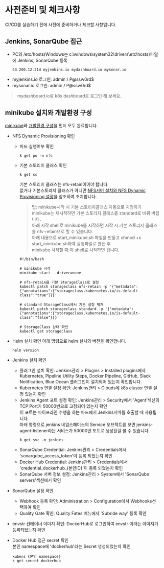 # 사전준비 및 체크사항
CI/CD를 실습하기 전에 사전에 준비하거나 체크할 사항입니다.  

## Jenkins, SonarQube 접근   
- PC의 /etc/hosts(Windows는 c:\windows\system32\drivers\etc\hosts)파일에 Jenkins, SonarQube 등록   
  ```
  43.200.12.214 myjenkins.io mydashboard.io mysonar.io
  ```  
- myjenkins.io 로그인: admin / P@ssw0rd$   
- mysonar.io 로그인: admin / P@ssw0rd$  

> mydashboard.io로 k8s dashboard로 로그인 해 보세요.   


## minikube 설치와 개발환경 구성

[minikube](https://m.site.naver.com/1rJS6)와 [개발환경 구성](https://m.site.naver.com/1rJRI)을 먼저 모두 완료합니다.  

- NFS Dynamic Provisioning 확인 
  - 파드 실행여부 확인  
    ```
    k get po -n nfs
    ```  
  - 기본 스토리지 클래스 확인
    ```
    k get sc
    ```
    기본 스토리지 클래스는 nfs-retain이어야 합니다.  
    없거나 기본스토리지 클래스가 아니면 [NFS서버 설치와 NFS Dynamic Provisioning 설정](https://happycloud-lee.tistory.com/178)을 참조하여 조치합니다. 
    > 팁: minikube시작 시 기본 스토리지클래스 자동으로 지정하기  
    > minikube는 재시작하면 기본 스토리지 클래스를 standard로 바꿔 버립니다.  
    > 아래 시작 shell로 minikube를 시작하면 시작 시 기본 스토리지 클래스를 nfs-retain으로 할 수 있습니다.  
    > 아래 내용으로 start_minikube.sh 파일을 만들고 chmod +x start_minikube.sh하여 실행파일로 만든 후   
    > minikube 시작할 때 이 shell로 시작하면 됩니다.  
    ```
    #!/bin/bash

    # minikube 시작
    minikube start --driver=none

    # nfs-retain을 기본 StorageClass로 설정
    kubectl patch storageclass nfs-retain -p '{"metadata": {"annotations":{"storageclass.kubernetes.io/is-default-class":"true"}}}'

    # standard StorageClass에서 기본 설정 제거
    kubectl patch storageclass standard -p '{"metadata": {"annotations":{"storageclass.kubernetes.io/is-default-class":"false"}}}'

    # StorageClass 상태 확인
    kubectl get storageclass
    ```

- Helm 설치 확인
  아래 명령으로 helm 설치와 버전을 확인합니다.  
  ```
  helm version
  ```
- Jenkins 설치 확인
  - 플러그인 설치 확인: Jenkins관리 > Plugins > Installed plugins에서 Kubernetes, Pipeline Utility Steps, Docker Pipeline, GitHub, Slack Notification, Blue Ocean 플러그인이 설치되어 있는지 확인합니다.   
  - Kubernetes 연결 설정 확인: Jenkins관리 > Clouds에 k8s cluster 연결 설정 있는지 확인  
  - Jenkins Agent 포트 설정 확인: Jenkins관리 > Security에서 'Agent'섹션의 TCP Port가 50000번으로 고정되어 있는지 확인  
    이 포트는 파이프라인 수행을 하는 파드에서 Jenkins서버를 호출할 때 사용됩니다.    
    아래 명령으로 jenkins 네임스페이스의 Service 오브젝트를 보면 jenkins-agent-listener라는 서비스가 50000번 포트로 생성된걸 볼 수 있습니다.   
    ```
    k get svc -n jenkins
    ```
  - SonarQube Credential: Jenkins관리 > Credentials에서 'sonarqube_access_token'이 등록 되었는지 확인   
  - Docker Hub Credential: Jenkins관리 > Credentials에서 'credential_dockerhub_{본인ID}'이 등록 되었는지 확인 
  - SonarQube 서버 정보 설정: Jenkins관리 > System에서 'SonarQube servers'섹션에서 확인   
  
- SonarQube 설정 확인
  - Webhook 등록 확인: Administration > Configuration에서 Webhooks선택하여 확인  
  - Quality Gate 확인: Quality Fates 메뉴에서 'Subride way' 등록 확인  

- envstr 컨테이너 이미지 확인: DockerHub로 로그인하여 envstr 이라는 이미지가 등록되었는지 확인   

- Docker Hub 접근 secret 확인   
  본인 namespace에 'dockerhub'라는 Secret 생성되었는지 확인   
  ```
  kubens {본인 namespace}
  k get secret dockerhub
  ```
